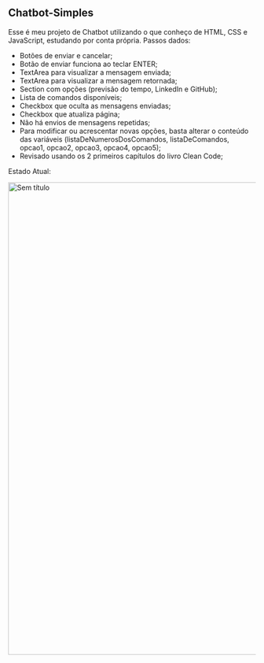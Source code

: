 ## Chatbot-Simples
Esse é meu projeto de Chatbot utilizando o que conheço de HTML, CSS e JavaScript, estudando por conta própria.
Passos dados:
- Botões de enviar e cancelar;
- Botão de enviar funciona ao teclar ENTER;
- TextArea para visualizar a mensagem enviada;
- TextArea para visualizar a mensagem retornada;
- Section com opções (previsão do tempo, LinkedIn e GitHub);
- Lista de comandos disponíveis;
- Checkbox que oculta as mensagens enviadas;
- Checkbox que atualiza página;
- Não há envios de mensagens repetidas;
- Para modificar ou acrescentar novas opções, basta alterar o conteúdo das variáveis (listaDeNumerosDosComandos, listaDeComandos, opcao1, opcao2, opcao3, opcao4, opcao5);
- Revisado usando os 2 primeiros capítulos do livro Clean Code;

Estado Atual:

<img width="960" alt="Sem título" src="https://user-images.githubusercontent.com/89490313/165426204-155d4cb4-3b2e-4fd1-aa7d-d9ddfdd0c439.png">
